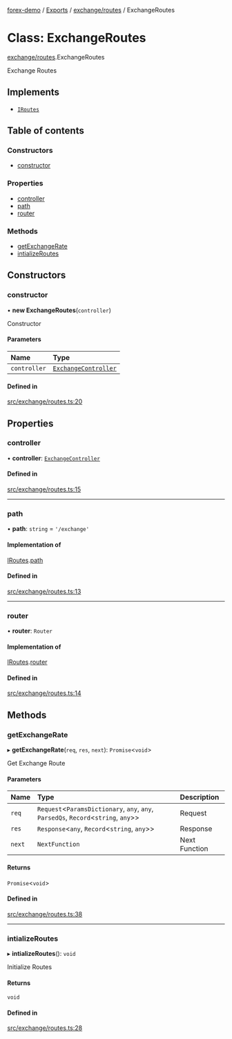 [forex-demo](../README.md) / [Exports](../modules.md) / [exchange/routes](../modules/exchange_routes.md) / ExchangeRoutes

# Class: ExchangeRoutes

[exchange/routes](../modules/exchange_routes.md).ExchangeRoutes

Exchange Routes

## Implements

- [`IRoutes`](../interfaces/lib_helpers_express.IRoutes.md)

## Table of contents

### Constructors

- [constructor](exchange_routes.ExchangeRoutes.md#constructor)

### Properties

- [controller](exchange_routes.ExchangeRoutes.md#controller)
- [path](exchange_routes.ExchangeRoutes.md#path)
- [router](exchange_routes.ExchangeRoutes.md#router)

### Methods

- [getExchangeRate](exchange_routes.ExchangeRoutes.md#getexchangerate)
- [intializeRoutes](exchange_routes.ExchangeRoutes.md#intializeroutes)

## Constructors

### constructor

• **new ExchangeRoutes**(`controller`)

Constructor

#### Parameters

| Name         | Type                                                              |
| :----------- | :---------------------------------------------------------------- |
| `controller` | [`ExchangeController`](exchange_controller.ExchangeController.md) |

#### Defined in

[src/exchange/routes.ts:20](https://github.com/suphero/forex-demo/blob/14e963f/src/exchange/routes.ts#L20)

## Properties

### controller

• **controller**: [`ExchangeController`](exchange_controller.ExchangeController.md)

#### Defined in

[src/exchange/routes.ts:15](https://github.com/suphero/forex-demo/blob/14e963f/src/exchange/routes.ts#L15)

---

### path

• **path**: `string` = `'/exchange'`

#### Implementation of

[IRoutes](../interfaces/lib_helpers_express.IRoutes.md).[path](../interfaces/lib_helpers_express.IRoutes.md#path)

#### Defined in

[src/exchange/routes.ts:13](https://github.com/suphero/forex-demo/blob/14e963f/src/exchange/routes.ts#L13)

---

### router

• **router**: `Router`

#### Implementation of

[IRoutes](../interfaces/lib_helpers_express.IRoutes.md).[router](../interfaces/lib_helpers_express.IRoutes.md#router)

#### Defined in

[src/exchange/routes.ts:14](https://github.com/suphero/forex-demo/blob/14e963f/src/exchange/routes.ts#L14)

## Methods

### getExchangeRate

▸ **getExchangeRate**(`req`, `res`, `next`): `Promise`<`void`\>

Get Exchange Route

#### Parameters

| Name   | Type                                                                                 | Description   |
| :----- | :----------------------------------------------------------------------------------- | :------------ |
| `req`  | `Request`<`ParamsDictionary`, `any`, `any`, `ParsedQs`, `Record`<`string`, `any`\>\> | Request       |
| `res`  | `Response`<`any`, `Record`<`string`, `any`\>\>                                       | Response      |
| `next` | `NextFunction`                                                                       | Next Function |

#### Returns

`Promise`<`void`\>

#### Defined in

[src/exchange/routes.ts:38](https://github.com/suphero/forex-demo/blob/14e963f/src/exchange/routes.ts#L38)

---

### intializeRoutes

▸ **intializeRoutes**(): `void`

Initialize Routes

#### Returns

`void`

#### Defined in

[src/exchange/routes.ts:28](https://github.com/suphero/forex-demo/blob/14e963f/src/exchange/routes.ts#L28)
